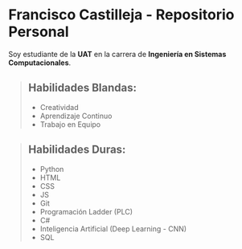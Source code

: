 
# Francisco Castilleja - Repositorio Personal

Soy estudiante de la **UAT** en la carrera de **Ingeniería en Sistemas Computacionales**.

> ## Habilidades Blandas:
> - Creatividad
> - Aprendizaje Continuo
> - Trabajo en Equipo

> ## Habilidades Duras:
> - Python
> - HTML
> - CSS
> - JS
> - Git
> - Programación Ladder (PLC)
> - C#
> - Inteligencia Artificial (Deep Learning - CNN)
> - SQL

<!--
**FranciscoCastilleja/FranciscoCastilleja** is a ✨ _special_ ✨ repository because its `README.md` (this file) appears on your GitHub profile.

Here are some ideas to get you started:

- 🔭 I’m currently working on ...
- 🌱 I’m currently learning ...
- 👯 I’m looking to collaborate on ...
- 🤔 I’m looking for help with ...
- 💬 Ask me about ...
- 📫 How to reach me: ...
- 😄 Pronouns: ...
- ⚡ Fun fact: ...
-->
